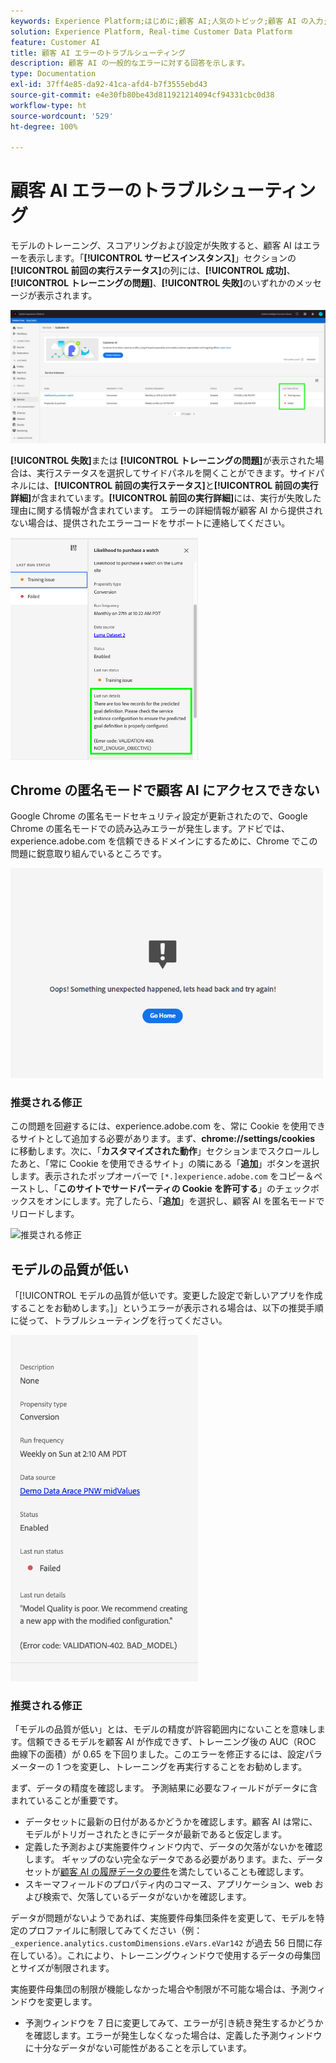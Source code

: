 ```yaml
---
keywords: Experience Platform;はじめに;顧客 AI;人気のトピック;顧客 AI の入力;顧客 AI の出力;顧客 AI のトラブルシューティング;顧客 AI のエラー
solution: Experience Platform, Real-time Customer Data Platform
feature: Customer AI
title: 顧客 AI エラーのトラブルシューティング
description: 顧客 AI の一般的なエラーに対する回答を示します。
type: Documentation
exl-id: 37ff4e85-da92-41ca-afd4-b7f3555ebd43
source-git-commit: e4e30fb80be43d811921214094cf94331cbc0d38
workflow-type: ht
source-wordcount: '529'
ht-degree: 100%

---
```


# 顧客 AI エラーのトラブルシューティング

モデルのトレーニング、スコアリングおよび設定が失敗すると、顧客 AI はエラーを表示します。「**[!UICONTROL サービスインスタンス]**」セクションの&#x200B;**[!UICONTROL 前回の実行ステータス]**&#x200B;の列には、**[!UICONTROL 成功]**、**[!UICONTROL トレーニングの問題]**、**[!UICONTROL 失敗]**&#x200B;のいずれかのメッセージが表示されます。

![前回の実行ステータス](./images/errors/last-run-status.png)

**[!UICONTROL 失敗]**&#x200B;または **[!UICONTROL トレーニングの問題]**&#x200B;が表示された場合は、実行ステータスを選択してサイドパネルを開くことができます。サイドパネルには、**[!UICONTROL 前回の実行ステータス]**&#x200B;と&#x200B;**[!UICONTROL 前回の実行詳細]**&#x200B;が含まれています。**[!UICONTROL 前回の実行詳細]**&#x200B;には、実行が失敗した理由に関する情報が含まれています。 エラーの詳細情報が顧客 AI から提供されない場合は、提供されたエラーコードをサポートに連絡してください。

<img src="./images/errors/last-run-details.png" width="300" /><br />

## Chrome の匿名モードで顧客 AI にアクセスできない

Google Chrome の匿名モードセキュリティ設定が更新されたので、Google Chrome の匿名モードでの読み込みエラーが発生します。アドビでは、experience.adobe.com を信頼できるドメインにするために、Chrome でこの問題に鋭意取り組んでいるところです。

<img src="./images/errors/error.PNG" width="500" /><br />

### 推奨される修正

この問題を回避するには、experience.adobe.com を、常に Cookie を使用できるサイトとして追加する必要があります。まず、**chrome://settings/cookies** に移動します。次に、「**カスタマイズされた動作**」セクションまでスクロールしたあと、「常に Cookie を使用できるサイト」の隣にある「**追加**」ボタンを選択します。表示されたポップオーバーで `[*.]experience.adobe.com` をコピー＆ペーストし、「**このサイトでサードパーティの Cookie を許可する**」のチェックボックスをオンにします。完了したら、「**追加**」を選択し、顧客 AI を匿名モードでリロードします。

![推奨される修正](./images/errors/cookies2.gif)

## モデルの品質が低い

「[!UICONTROL モデルの品質が低いです。変更した設定で新しいアプリを作成することをお勧めします。]」というエラーが表示される場合は、以下の推奨手順に従って、トラブルシューティングを行ってください。

<img src="./images/errors/model-quality.png" width="300" /><br />

### 推奨される修正

「モデルの品質が低い」とは、モデルの精度が許容範囲内にないことを意味します。信頼できるモデルを顧客 AI が作成できず、トレーニング後の AUC（ROC 曲線下の面積）が 0.65 を下回りました。このエラーを修正するには、設定パラメーターの 1 つを変更し、トレーニングを再実行することをお勧めします。

まず、データの精度を確認します。 予測結果に必要なフィールドがデータに含まれていることが重要です。

- データセットに最新の日付があるかどうかを確認します。顧客 AI は常に、モデルがトリガーされたときにデータが最新であると仮定します。
- 定義した予測および実施要件ウィンドウ内で、データの欠落がないかを確認します。 ギャップのない完全なデータである必要があります。また、データセットが[顧客 AI の履歴データの要件](./input-output.md#data-requirements)を満たしていることも確認します。
- スキーマフィールドのプロパティ内のコマース、アプリケーション、web および検索で、欠落しているデータがないかを確認します。

データが問題がないようであれば、実施要件母集団条件を変更して、モデルを特定のプロファイルに制限してみてください（例： `_experience.analytics.customDimensions.eVars.eVar142` が過去 56 日間に存在している）。これにより、トレーニングウィンドウで使用するデータの母集団とサイズが制限されます。

実施要件母集団の制限が機能しなかった場合や制限が不可能な場合は、予測ウィンドウを変更します。

- 予測ウィンドウを 7 日に変更してみて、エラーが引き続き発生するかどうかを確認します。エラーが発生しなくなった場合は、定義した予測ウィンドウに十分なデータがない可能性があることを示しています。
